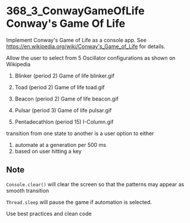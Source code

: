 # 368_3_ConwayGameOfLife Conway's Game Of Life

Implement Conway's Game of Life as a console app. See  https://en.wikipedia.org/wiki/Conway's_Game_of_Life for details.

Allow the user to select from 5 Oscillator configurations as shown on Wikipedia
1. Blinker (period 2)	Game of life blinker.gif

1. Toad (period 2)	Game of life toad.gif
1. Beacon (period 2)	Game of life beacon.gif
1. Pulsar (period 3)	Game of life pulsar.gif
1. Pentadecathlon (period 15)	I-Column.gif

transition from one state to another is a user option to either
1. automate at a generation per 500 ms
2. based on user hitting a key

## Note

`Console.clear()` will clear the screen so that the patterns may appear as smooth transition

`Thread.sleep` will pause the game if automation is selected.

Use best practices and clean code
